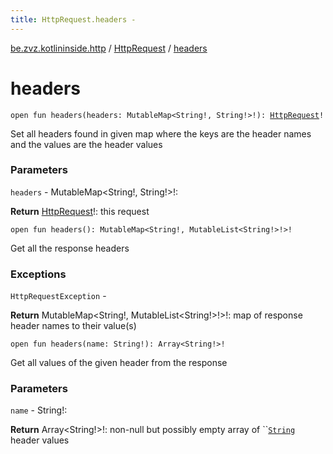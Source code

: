 ```yaml
---
title: HttpRequest.headers - 
---
```


[be.zvz.kotlininside.http](../index.html) / [HttpRequest](index.html) / [headers](./headers.html)

# headers

`open fun headers(headers: MutableMap<String!, String!>!): `[`HttpRequest`](index.html)`!`

Set all headers found in given map where the keys are the header names and the values are the header values

### Parameters

`headers` - MutableMap&lt;String!,&nbsp;String!&gt;!:

**Return**
[HttpRequest](index.html)!: this request

`open fun headers(): MutableMap<String!, MutableList<String!>!>!`

Get all the response headers

### Exceptions

`HttpRequestException` -

**Return**
MutableMap&lt;String!,&nbsp;MutableList&lt;String!&gt;!&gt;!: map of response header names to their value(s)

`open fun headers(name: String!): Array<String!>!`

Get all values of the given header from the response

### Parameters

`name` - String!:

**Return**
Array&lt;String!&gt;!: non-null but possibly empty array of ``[`String`](#) header values

